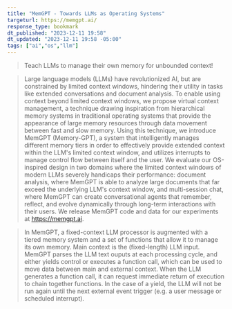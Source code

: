 ```yaml
---
title: "MemGPT - Towards LLMs as Operating Systems"
targeturl: https://memgpt.ai/
response_type: bookmark
dt_published: "2023-12-11 19:58"
dt_updated: "2023-12-11 19:58 -05:00"
tags: ["ai","os","llm"]
---
```


> Teach LLMs to manage their own memory for unbounded context!

> Large language models (LLMs) have revolutionized AI, but are constrained by limited context windows, hindering their utility in tasks like extended conversations and document analysis. To enable using context beyond limited context windows, we propose virtual context management, a technique drawing inspiration from hierarchical memory systems in traditional operating systems that provide the appearance of large memory resources through data movement between fast and slow memory. Using this technique, we introduce MemGPT (Memory-GPT), a system that intelligently manages different memory tiers in order to effectively provide extended context within the LLM's limited context window, and utilizes interrupts to manage control flow between itself and the user. We evaluate our OS-inspired design in two domains where the limited context windows of modern LLMs severely handicaps their performance: document analysis, where MemGPT is able to analyze large documents that far exceed the underlying LLM's context window, and multi-session chat, where MemGPT can create conversational agents that remember, reflect, and evolve dynamically through long-term interactions with their users. We release MemGPT code and data for our experiments at https://memgpt.ai. 

> In MemGPT, a fixed-context LLM processor is augmented with a tiered memory system and a set of functions that allow it to manage its own memory. Main context is the (fixed-length) LLM input. MemGPT parses the LLM text ouputs at each processing cycle, and either yields control or executes a function call, which can be used to move data between main and external context. When the LLM generates a function call, it can request immediate return of execution to chain together functions. In the case of a yield, the LLM will not be run again until the next external event trigger (e.g. a user message or scheduled interrupt). 